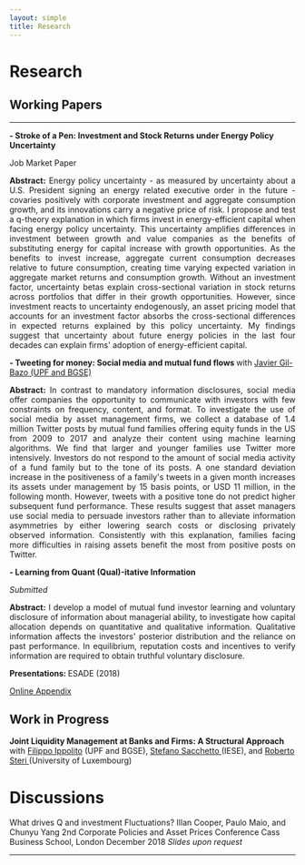```yaml
---
layout: simple
title: Research
---
```



<style>
.hero-body .column {
	margin-bottom: 180px;
}

#email {
	text-align: center;
	font-size: 25px;
}
</style>

<script type="module">
// Forwards `subject` and `body` search params to the email link

const originalSearchParams = new URLSearchParams(location.search);
const element = document.querySelector('#email a');

const searchParams = new URLSearchParams();
if (originalSearchParams.has('subject')) {
	searchParams.set('subject', originalSearchParams.get('subject'));
}
if (originalSearchParams.has('body')) {
	searchParams.set('body', originalSearchParams.get('body'));
}

element.search = searchParams.toString();
</script>

# Research

## Working Papers

---
<p style="text-align:justify"></p>

<p >
	<b href="/assets/jmp_juan_imbet.pdf">- Stroke of a Pen: Investment and Stock Returns under  Energy Policy Uncertainty </b> 
</p>
<p>
    Job Market Paper
</p>
<p style="text-align:justify"> <b>Abstract:</b> Energy policy uncertainty - as measured by uncertainty about a U.S. President signing an energy related executive order in the future - covaries positively with corporate investment and aggregate consumption growth, and its innovations carry a negative price of risk. I propose and test a q-theory explanation in which firms invest in energy-efficient capital when facing energy policy uncertainty. This uncertainty amplifies differences in investment between growth and value companies as the benefits of substituting energy for capital increase with growth opportunities. As the benefits to invest increase, aggregate current consumption decreases relative to future consumption, creating time varying expected variation in aggregate market returns and consumption growth. Without an investment factor, uncertainty betas explain cross-sectional variation in stock returns across portfolios that differ in their growth opportunities. However, since investment reacts to uncertainty endogenously, an asset pricing model that accounts for an investment factor absorbs the cross-sectional differences in expected returns explained by this policy uncertainty. My findings suggest that uncertainty about future energy policies in the last four decades can explain firms' adoption of energy-efficient capital.  </p>

<p style="text-align:justify"></p>

<p >
	<b href="https://papers.ssrn.com/sol3/papers.cfm?abstract_id=3719169">- Tweeting for money: Social media and mutual fund flows </b> with <a href="https://www.javiergilbazo.es/">Javier Gil-Bazo (UPF and BGSE)</a>
</p>
<p style="text-align:justify"> <b>Abstract:</b> In contrast to mandatory information disclosures, social media offer companies the opportunity to communicate with investors with few constraints on frequency, content, and format. To investigate the use of social media by asset management firms, we collect a database of 1.4 million Twitter posts by mutual fund families offering equity funds in the US from 2009 to 2017 and analyze their content using machine learning algorithms. We find that larger and younger families use Twitter more intensively. Investors do not respond to the amount of social media activity of a fund family but to the tone of its posts. A one standard deviation increase in the positiveness of a family's tweets in a given month increases its assets under management by 15 basis points, or USD 11 million, in the following month. However, tweets with a positive tone do not predict higher subsequent fund performance. These results suggest that asset managers use social media to persuade investors rather than to alleviate information asymmetries by either lowering search costs or disclosing privately observed information. Consistently with this explanation, families facing more difficulties in raising assets benefit the most from positive posts on Twitter.</p>

<p >
	<b href="https://papers.ssrn.com/sol3/papers.cfm?abstract_id=3320606">- Learning from Quant (Qual)-itative Information</b>

</p>
<p>
    <i>Submitted</i>
</p>

<p style="text-align:justify"> <b>Abstract:</b> I develop a model of mutual fund investor learning and voluntary disclosure of information about managerial ability, to investigate how capital allocation depends on quantitative and qualitative information. Qualitative information affects the investors' posterior distribution and the reliance on past performance. In equilibrium, reputation costs and incentives to verify information are required to obtain truthful voluntary disclosure.</p>
<b>Presentations: </b> ESADE (2018)

<a href="assets/online_appendices/frl_onlineappendix.pdf"> Online Appendix </a>

## Work in Progress
<p>
	<b> Joint Liquidity Management at Banks and Firms: 	A Structural Approach </b> with <a href="https://sites.google.com/site/filippoippolito/"> Filippo Ippolito</a> (UPF and BGSE), <a href="https://www.iese.edu/faculty-research/faculty/stefano-sacchetto/"> Stefano Sacchetto </a> (IESE), and <a href="https://sites.google.com/site/robertosteripersonalpage/"> Roberto Steri </a> (University of Luxembourg)
</p>

# Discussions

What drives Q and investment Fluctuations?
Illan Cooper, Paulo Maio, and Chunyu Yang
2nd Corporate Policies and Asset Prices Conference
Cass Business School, London
December 2018
<i> Slides upon request </i>
<!-- <p><a href="discussions/slides.pdf"> Download Slides</a></p> -->


---


